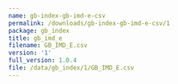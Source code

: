 ```yaml
---
name: gb-index-gb-imd-e-csv
permalink: /downloads/gb-index-gb-imd-e-csv/1
package: gb_index
title: gb_imd_e
filename: GB_IMD_E.csv
version: '1'
full_version: 1.0.4
file: /data/gb_index/1/GB_IMD_E.csv
---
```

